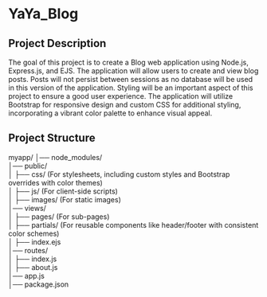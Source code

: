 # YaYa_Blog
## Project Description
The goal of this project is to create a Blog web application using Node.js, Express.js, and EJS. The application will allow users to create and view blog posts. Posts will not persist between sessions as no database will be used in this version of the application. Styling will be an important aspect of this project to ensure a good user experience. The application will utilize Bootstrap for responsive design and custom CSS for additional styling, incorporating a vibrant color palette to enhance visual appeal.
## Project Structure
myapp/
│── node_modules/  
│── public/  
│   ├── css/ (For stylesheets, including custom styles and Bootstrap overrides with color themes)  
│   ├── js/  (For client-side scripts)  
│   ├── images/ (For static images)  
│── views/  
│   ├── pages/ (For sub-pages)  
│   ├── partials/ (For reusable components like header/footer with consistent color schemes)  
│   ├── index.ejs  
│── routes/  
│   ├── index.js  
│   ├── about.js  
│── app.js  
│── package.json  
